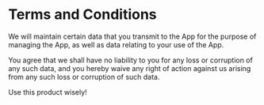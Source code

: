 # Terms and Conditions

We will maintain certain data that you transmit to the App for the purpose of managing the App, as well as data relating to your use of the App.

You agree that we shall have no liability to you for any loss or corruption of any such data, and you hereby waive any right of action against us arising from any such loss or corruption of such data.

Use this product wisely!
